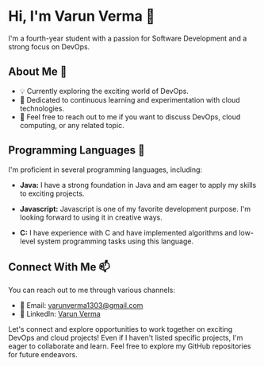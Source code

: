 # Hi, I'm Varun Verma 👋

I'm a fourth-year student with a passion for Software Development and a strong focus on DevOps.
## About Me 🌟

- 💡 Currently exploring the exciting world of DevOps.
- 🚀 Dedicated to continuous learning and experimentation with cloud technologies.
- 💬 Feel free to reach out to me if you want to discuss DevOps, cloud computing, or any related topic.

## Programming Languages 🚀

I'm proficient in several programming languages, including:

- **Java:** I have a strong foundation in Java and am eager to apply my skills to exciting projects.

- **Javascript:** Javascript is one of my favorite development purpose. I'm looking forward to using it in creative ways.

- **C:** I have experience with C and have implemented algorithms and low-level system programming tasks using this language.

## Connect With Me 📫

You can reach out to me through various channels:

- 📧 Email: varunverma1303@gmail.com
- 💼 LinkedIn: [Varun Verma](www.linkedin.com/in/varunverma13)

Let's connect and explore opportunities to work together on exciting DevOps and cloud projects! Even if I haven't listed specific projects, I'm eager to collaborate and learn. Feel free to explore my GitHub repositories for future endeavors.

